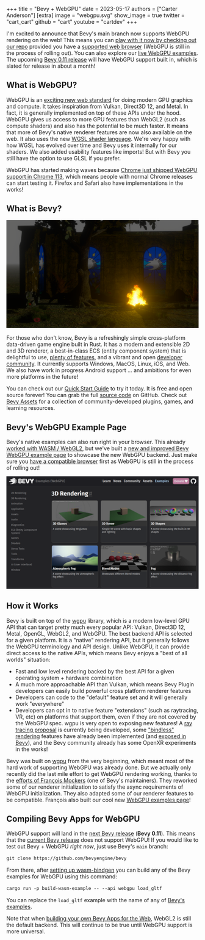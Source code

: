 +++
title = "Bevy + WebGPU"
date = 2023-05-17
authors = ["Carter Anderson"]
[extra]
image = "webgpu.svg"
show_image = true
twitter = "cart_cart"
github = "cart"
youtube = "cartdev"
+++

I'm excited to announce that Bevy's main branch now supports WebGPU rendering on the web! This means you can [play with it now by checking out our repo](https://github.com/bevyengine/bevy) provided you have a [supported web browser](https://caniuse.com/webgpu) (WebGPU is still in the process of rolling out). You can also explore our [live WebGPU examples](/examples-webgpu). The upcoming [Bevy 0.11 release](https://github.com/bevyengine/bevy/milestone/11) will have WebGPU support built in, which is slated for release in about a month!

## What is WebGPU?

WebGPU is an [exciting new web standard](https://github.com/gpuweb/gpuweb) for doing modern GPU graphics and compute. It takes inspiration from Vulkan, Direct3D 12, and Metal. In fact, it is generally implemented on top of these APIs under the hood. WebGPU gives us access to more GPU features than WebGL2 (such as compute shaders) and also has the potential to be much faster. It means that more of Bevy's native renderer features are now also available on the web. It also uses the new [WGSL shader language](https://www.w3.org/TR/WGSL). We're very happy with how WGSL has evolved over time and Bevy uses it internally for our shaders. We also added usability features like imports! But with Bevy you still have the option to use GLSL if you prefer.

WebGPU has started making waves because [Chrome just shipped WebGPU support in Chrome 113](https://developer.chrome.com/blog/webgpu-release/), which means people with normal Chrome releases can start testing it. Firefox and Safari also have implementations in the works!

## What is Bevy?

![ruins](ruins.png)

For those who don't know, Bevy is a refreshingly simple cross-platform data-driven game engine built in Rust. It has a modern and extensible 2D and 3D renderer, a best-in-class ECS (entity component system) that is delightful to use, [plenty of features](/), and a vibrant and open [developer community](/community). It currently supports Windows, MacOS, Linux, iOS, and Web. We also have work in progress Android support ... and ambitions for even more platforms in the future!

You can check out our [Quick Start Guide](/learn/quick-start/introduction) to try it today. It is free and open source forever! You can grab the full [source code](https://github.com/bevyengine/bevy) on GitHub. Check out [Bevy Assets](https://bevyengine.org/assets) for a collection of community-developed plugins, games, and learning resources.

<!-- more -->

## Bevy's WebGPU Example Page

Bevy's native examples can also run right in your browser. This already [worked with WASM / WebGL2](/examples), but we've built a [new and improved Bevy WebGPU example page](/examples-webgpu/) to showcase the new WebGPU backend. Just make sure you [have a compatible browser](https://caniuse.com/webgpu) first as WebGPU is still in the process of rolling out!

[![webgpu examples page screenshot](examples.png)](/examples-webgpu)

## How it Works

Bevy is built on top of the [wgpu] library, which is a modern low-level GPU API that can target pretty much every popular API: Vulkan, Direct3D 12, Metal, OpenGL, WebGL2, and WebGPU. The best backend API is selected for a given platform. It is a "native" rendering API, but it generally follows the WebGPU terminology and API design. Unlike WebGPU, it can provide direct access to the native APIs, which means Bevy enjoys a "best of all worlds" situation:

* Fast and low level rendering backed by the best API for a given operating system + hardware combination
* A much more approachable API than Vulkan, which means Bevy Plugin developers can easily build powerful cross platform renderer features
* Developers can code to the "default" feature set and it will generally work "everywhere"
* Developers can opt in to native feature "extensions" (such as raytracing, VR, etc) on platforms that support them, even if they are not covered by the WebGPU spec. wgpu is very open to exposing new features! A [ray tracing proposal](https://github.com/gfx-rs/wgpu/pull/3507) is currently being developed, some ["bindless" rendering](https://github.com/gfx-rs/wgpu/issues/3637) features have already been implemented (and [exposed in Bevy](https://github.com/bevyengine/bevy/blob/main/examples/shader/texture_binding_array.rs)), and the Bevy community already has some OpenXR experiments in the works!

Bevy was built on [wgpu] from the very beginning, which meant most of the hard work of supporting WebGPU was already done. But we actually only recently did the last mile effort to get WebGPU rendering working, thanks to the [efforts of François Mockers](https://github.com/bevyengine/bevy/pull/8336) (one of Bevy's maintainers). They reworked some of our renderer initialization to satisfy the async requirements of WebGPU initialization. They also adapted some of our renderer features to be compatible. François also built our cool new [WebGPU examples page](/examples-webgpu)!

[wgpu]: https://github.com/gfx-rs/wgpu

## Compiling Bevy Apps for WebGPU

WebGPU support will land in the [next Bevy release](https://github.com/bevyengine/bevy/milestone/11) (**Bevy 0.11**). This means that the [current Bevy release](/news/bevy-0-10) does not support WebGPU! If you would like to test out Bevy + WebGPU _right now_, just use Bevy's `main` branch:

```txt
git clone https://github.com/bevyengine/bevy
```

From there, after [setting up wasm-bindgen](https://github.com/bevyengine/bevy/tree/main/examples#setup-2) you can build any of the Bevy examples for WebGPU using this command:

```txt
cargo run -p build-wasm-example -- --api webgpu load_gltf
```

You can replace the `load_gltf` example with the name of any of [Bevy's examples](https://github.com/bevyengine/bevy/tree/main/examples).

Note that when [building your own Bevy Apps for the Web](https://bevy-cheatbook.github.io/platforms/wasm.html), WebGL2 is still the default backend. This will continue to be true until WebGPU support is more universal.

